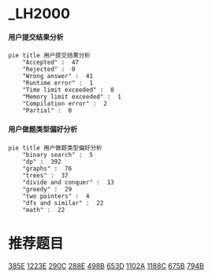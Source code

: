 # _LH2000

<!-- tabs:start -->



#### **用户提交结果分析**

```mermaid
pie title 用户提交结果分析
    "Accepted" :  47
    "Rejected" :  0
    "Wrong answer" :  41
    "Runtime error" :  1
    "Time limit exceeded" :  8
    "Memory limit exceeded" :  1
    "Compilation error" :  2
    "Partial" :  0
```

#### **用户做题类型偏好分析**

```mermaid
pie title 用户做题类型偏好分析
    "binary search" :  5
    "dp" :  392
    "graphs" :  76
    "trees" :  37
    "divide and conquer" :  13
    "greedy" :  29
    "two pointers" :  4
    "dfs and similar" :  22
    "math" :  22
```



<!-- tabs:end -->
# 推荐题目
[385E](https://codeforces.com/contest/385/problem/E)
[1223E](https://codeforces.com/contest/1223/problem/E)
[290C](https://codeforces.com/contest/290/problem/C)
[288E](https://codeforces.com/contest/288/problem/E)
[498B](https://codeforces.com/contest/498/problem/B)
[653D](https://codeforces.com/contest/653/problem/D)
[1102A](https://codeforces.com/contest/1102/problem/A)
[1188C](https://codeforces.com/contest/1188/problem/C)
[675B](https://codeforces.com/contest/675/problem/B)
[794B](https://codeforces.com/contest/794/problem/B)
